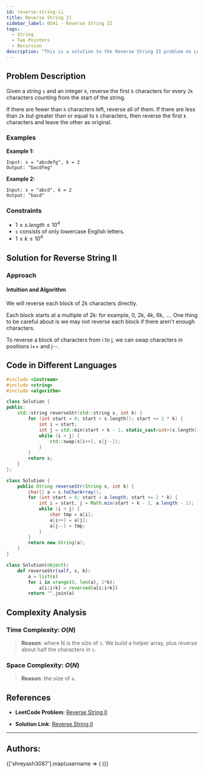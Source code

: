 ```yaml
---
id: reverse-string-ii
title: Reverse String II
sidebar_label: 0541 - Reverse String II
tags:
  - String
  - Two Pointers
  - Recursion
description: "This is a solution to the Reverse String II problem on LeetCode."
---
```


## Problem Description

Given a string `s` and an integer `k`, reverse the first `k` characters for every `2k` characters counting from the start of the string.

If there are fewer than `k` characters left, reverse all of them. If there are less than `2k` but greater than or equal to `k` characters, then reverse the first `k` characters and leave the other as original.

### Examples

**Example 1:**

```
Input: s = "abcdefg", k = 2
Output: "bacdfeg"
```

**Example 2:**

```
Input: s = "abcd", k = 2
Output: "bacd"
```

### Constraints

- $1 \leq s.length \leq 10^4$
- `s` consists of only lowercase English letters.
- $1 \leq k \leq 10^4$

## Solution for Reverse String II

### Approach 
#### Intuition and Algorithm

We will reverse each block of 2k characters directly.

Each block starts at a multiple of 2k: for example, 0, 2k, 4k, 6k, .... One thing to be careful about is we may not reverse each block if there aren't enough characters.

To reverse a block of characters from i to j, we can swap characters in positions i++ and j--.

## Code in Different Languages

<Tabs>
<TabItem value="cpp" label="C++">
  <SolutionAuthor name="@Shreyash3087"/>

```cpp
#include <iostream>
#include <string>
#include <algorithm>

class Solution {
public:
    std::string reverseStr(std::string s, int k) {
        for (int start = 0; start < s.length(); start += 2 * k) {
            int i = start;
            int j = std::min(start + k - 1, static_cast<int>(s.length()) - 1);
            while (i < j) {
                std::swap(s[i++], s[j--]);
            }
        }
        return s;
    }
};

```
</TabItem>
<TabItem value="java" label="Java">
  <SolutionAuthor name="@Shreyash3087"/>

```java
class Solution {
    public String reverseStr(String s, int k) {
        char[] a = s.toCharArray();
        for (int start = 0; start < a.length; start += 2 * k) {
            int i = start, j = Math.min(start + k - 1, a.length - 1);
            while (i < j) {
                char tmp = a[i];
                a[i++] = a[j];
                a[j--] = tmp;
            }
        }
        return new String(a);
    }
}
```

</TabItem>
<TabItem value="python" label="Python">
  <SolutionAuthor name="@Shreyash3087"/>

```python
class Solution(object):
    def reverseStr(self, s, k):
        a = list(s)
        for i in xrange(0, len(a), 2*k):
            a[i:i+k] = reversed(a[i:i+k])
        return "".join(a)
```
</TabItem>
</Tabs>

## Complexity Analysis

### Time Complexity: $O(N)$

> **Reason**:  where N is the size of `s`. We build a helper array, plus reverse about half the characters in `s`.

### Space Complexity: $O(N)$

> **Reason**: the size of `a`.

## References

- **LeetCode Problem**: [Reverse String II](https://leetcode.com/problems/reverse-string-ii/description/)

- **Solution Link**: [Reverse String II](https://leetcode.com/problems/reverse-string-ii/solutions/)

---

<h2>Authors:</h2>

<div style={{display: 'flex', flexWrap: 'wrap', justifyContent: 'space-between', gap: '10px'}}>
{['shreyash3087'].map(username => (
 <Author key={username} username={username} />
))}
</div>